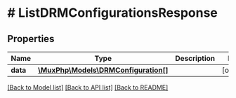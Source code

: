 # # ListDRMConfigurationsResponse

## Properties

Name | Type | Description | Notes
------------ | ------------- | ------------- | -------------
**data** | [**\MuxPhp\Models\DRMConfiguration[]**](DRMConfiguration.md) |  | [optional]

[[Back to Model list]](../../README.md#models) [[Back to API list]](../../README.md#endpoints) [[Back to README]](../../README.md)
